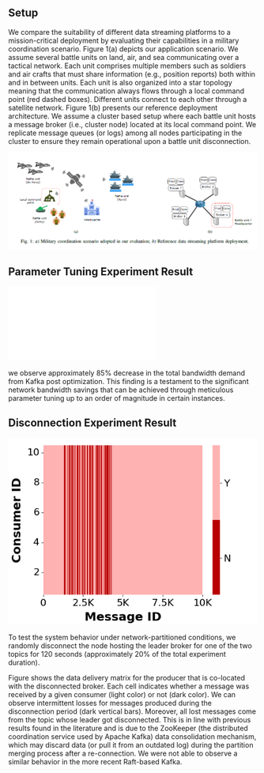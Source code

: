 ## Setup
We compare the suitability of different data streaming platforms to a mission-critical deployment by evaluating their
capabilities in a military coordination scenario. Figure 1(a) depicts our application scenario. We assume several battle units on land, air, and sea communicating over a tactical network. Each unit comprises multiple members such as soldiers and air crafts that must share information (e.g., position reports) both within and in between units. Each unit is also organized into a star topology meaning that the communication always flows through a local command point (red dashed boxes). Different units connect to each other through a satellite network. Figure 1(b) presents our reference deployment
architecture. We assume a cluster based setup where each battle unit hosts a message broker (i.e., cluster node) located
at its local command point. We replicate message queues (or logs) among all nodes participating in the cluster to ensure
they remain operational upon a battle unit disconnection.

![alt text](image.png)

## Parameter Tuning Experiment Result
![plot](PT-kafkaAggregatedThroughput.pdf)

we observe approximately 85% decrease in the total bandwidth demand from Kafka post optimization. This finding is a testament to the significant network bandwidth savings that can be achieved through meticulous parameter tuning up to an order of magnitude in certain instances.

## Disconnection Experiment Result
![alt text](network-partition-heatmap.png)

To test the system behavior under network-partitioned conditions, we randomly disconnect the node hosting the leader broker for one of the two topics for 120 seconds (approximately 20% of the total experiment duration).

Figure shows the data delivery matrix for the producer that is co-located with the disconnected broker. Each cell indicates whether a message was received by a given consumer (light color) or not (dark color). We can observe intermittent losses for messages produced during the disconnection period (dark vertical bars). Moreover, all lost messages come from the topic whose leader got disconnected. This is in line with previous results found in the literature and is due to the ZooKeeper (the distributed coordination service used by Apache Kafka) data consolidation mechanism, which may discard data (or pull it from an outdated log) during the partition merging process after a re-connection. We were not able to observe a similar behavior in the more recent Raft-based Kafka.